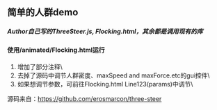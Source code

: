 ## 简单的人群demo
##### Author自己写的ThreeSteer.js, Flocking.html，其余都是调用现有的库
#### 使用/animated/Flocking.html运行
1. 增加了部分注释\
2. 去掉了源码中调节人群密度、maxSpeed and maxForce.etc的gui控件\
3. 如果想调节参数，可前往Flocking.html Line123(params)中调节\

源码来自：https://github.com/erosmarcon/three-steer
